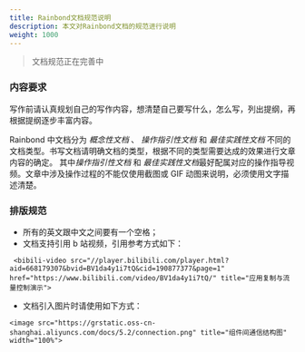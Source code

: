 ```yaml
---
title: Rainbond文档规范说明
description: 本文对Rainbond文档的规范进行说明
weight: 1000
---
```


> 文档规范正在完善中

### 内容要求

写作前请认真规划自己的写作内容，想清楚自己要写什么，怎么写，列出提纲，再根据提纲逐步丰富内容。

Rainbond 中文档分为 _概念性文档_ 、 _操作指引性文档_ 和 _最佳实践性文档_ 不同的文档类型。书写文档请明确文档的类型，根据不同的类型需要达成的效果进行文章内容的确定。 其中*操作指引性文档* 和 *最佳实践性文档*最好配属对应的操作指导视频。文章中涉及操作过程的不能仅使用截图或 GIF 动图来说明，必须使用文字描述清楚。

### 排版规范

- 所有的英文跟中文之间要有一个空格；
- 文档支持引用 b 站视频，引用参考方式如下：

```
 <bibili-video src="//player.bilibili.com/player.html?aid=668179307&bvid=BV1da4y1i7tQ&cid=190877377&page=1" href="https://www.bilibili.com/video/BV1da4y1i7tQ/" title="应用复制与流量控制演示">
```

- 文档引入图片时请使用如下方式：

```
<image src="https://grstatic.oss-cn-shanghai.aliyuncs.com/docs/5.2/connection.png" title="组件间通信结构图" width="100%">
```
